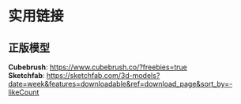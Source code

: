 # 实用链接

## 正版模型
**Cubebrush**: https://www.cubebrush.co/?freebies=true  
**Sketchfab**: https://sketchfab.com/3d-models?date=week&features=downloadable&ref=download_page&sort_by=-likeCount